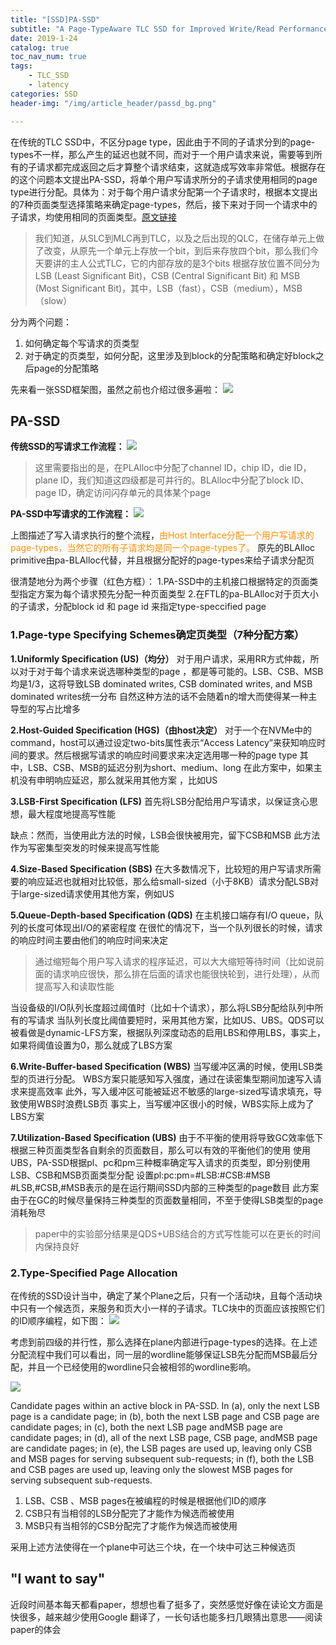 ```yaml
---
title: "[SSD]PA-SSD"
subtitle: "A Page-TypeAware TLC SSD for Improved Write/Read Performance and Storage Efficiency"
date: 2019-1-24
catalog: true
toc_nav_num: true
tags:
    - TLC_SSD
    - latency
categories: SSD
header-img: "/img/article_header/passd_bg.png"

---
```


在传统的TLC SSD中，不区分page type，因此由于不同的子请求分到的page-types不一样，那么产生的延迟也就不同，而对于一个用户请求来说，需要等到所有的子请求都完成返回之后才算整个请求结束，这就造成写效率非常低。根据存在的这个问题本文提出PA-SSD，将单个用户写请求所分的子请求使用相同的page type进行分配。具体为：对于每个用户请求分配第一个子请求时，根据本文提出的7种页面类型选择策略来确定page-types，然后，接下来对于同一个请求中的子请求，均使用相同的页面类型。[原文链接](http://ranger.uta.edu/~jiang/publication/Conferences/2018/2018-ICS-PA-SSD-%20A%20Page-Type%20Aware%20TLC%20SSD%20for%20Improved%20Read:Write%20Performance%20and%20Storage%20Efficiency.pdf)

<!--more-->

>我们知道，从SLC到MLC再到TLC，以及之后出现的QLC，在储存单元上做了改变，从原先一个单元上存放一个bit，到后来存放四个bit，那么我们今天要讲的主人公式TLC，它的内部存放的是3个bits
>根据存放位置不同分为LSB (Least Significant Bit)，CSB (Central Significant Bit) 和 MSB (Most Significant Bit)，其中，LSB（fast），CSB（medium），MSB（slow）

分为两个问题：
1. 如何确定每个写请求的页类型
2. 对于确定的页类型，如何分配，这里涉及到block的分配策略和确定好block之后page的分配策略

先来看一张SSD框架图，虽然之前也介绍过很多遍啦：
![](/img/article/PA-SSD/3-Figure2-1.png)

## PA-SSD
**传统SSD的写请求工作流程：**
![](/img/article/PA-SSD/3-Figure3-1.png)

>这里需要指出的是，在PLAlloc中分配了channel ID，chip ID，die ID，plane ID，我们知道这四级都是可并行的。BLAlloc中分配了block ID、page ID，确定访问闪存单元的具体某个page

**PA-SSD中写请求的工作流程：**
![](/img/article/PA-SSD/5-Figure6-1.png)

上图描述了写入请求执行的整个流程，<font color=ff8c00>由Host Interface分配一个用户写请求的page-types，当然它的所有子请求均是同一个page-types了。</font> 原先的BLAlloc primitive由pa-BLAlloc代替，并且根据分配好的page-types来给子请求分配页

很清楚地分为两个步骤（红色方框）：
1.PA-SSD中的主机接口根据特定的页面类型指定方案为每个请求预先分配一种页面类型
2.在FTL的pa-BLAlloc对于页大小的子请求，分配block id 和 page id 来指定type-speccified page

### 1.Page-type Specifying Schemes确定页类型（7种分配方案）
**1.Uniformly Specification (US)（均分）**
对于用户请求，采用RR方式仲裁，所以对于对于每个请求来说选哪种类型的page ，都是等可能的。LSB、CSB、MSB均是1/3，这将导致LSB dominated writes, CSB dominated writes, and MSB dominated writes统一分布
自然这种方法的话不会随着n的增大而使得某一种主导型的写占比增多

**2.Host-Guided Specification (HGS)（由host决定）**
对于一个在NVMe中的command，host可以通过设定two-bits属性表示“Access Latency”来获知响应时间的要求。然后根据写请求的响应时间要求来决定选用哪一种的page type
其中，LSB、CSB、MSB的延迟分别为short、medium、long
在此方案中，如果主机没有申明响应延迟，那么就采用其他方案 ，比如US

**3.LSB-First Specification (LFS)**
首先将LSB分配给用户写请求，以保证贪心思想，最大程度地提高写性能

缺点：然而，当使用此方法的时候，LSB会很快被用完，留下CSB和MSB
此方法作为写密集型突发的时候来提高写性能

**4.Size-Based Specification (SBS)**
在大多数情况下，比较短的用户写请求所需要的响应延迟也就相对比较低，那么给small-sized（小于8KB）请求分配LSB对于large-sized请求使用其他方案，例如US

**5.Queue-Depth-based Specification (QDS)**
在主机接口端存有I/O queue，队列的长度可体现出I/O的紧密程度
在很忙的情况下，当一个队列很长的时候，请求的响应时间主要由他们的响应时间来决定
>通过缩短每个用户写入请求的程序延迟，可以大大缩短等待时间（比如说前面的请求响应很快，那么排在后面的请求也能很快轮到，进行处理），从而提高写入和读取性能

当设备级的I/O队列长度超过阈值时（比如十个请求），那么将LSB分配给队列中所有的写请求
当队列长度比阈值要短时，采用其他方案，比如US、UBS。QDS可以被看做是dynamic-LFS方案，根据队列深度动态的启用LBS和停用LBS，事实上，如果将阈值设置为0，那么就成了LBS方案

**6.Write-Buffer-based Specification (WBS)**
当写缓冲区满的时候，使用LSB类型的页进行分配。
WBS方案只能感知写入强度，通过在读密集型期间加速写入请求来提高效率
此外，写入缓冲区可能被延迟不敏感的large-sized写请求填充，导致使用WBS时浪费LSB页
事实上，当写缓冲区很小的时候，WBS实际上成为了LBS方案

**7.Utilization-Based Specification (UBS)**
由于不平衡的使用将导致GC效率低下
根据三种页面类型各自剩余的页面数目，那么可以有效的平衡他们的使用
使用UBS，PA-SSD根据pl、pc和pm三种概率确定写入请求的页类型，即分别使用LSB、CSB和MSB页面类型分配
设置pl:pc:pm=#LSB:#CSB:#MSB
#LSB,#CSB,#MSB表示的是在运行期间SSD内部的三种类型的page数目
此方案由于在GC的时候尽量保持三种类型的页面数量相同，不至于使得LSB类型的page消耗殆尽

>paper中的实验部分结果是QDS+UBS结合的方式写性能可以在更长的时间内保持良好

###  2.Type-Specified Page Allocation
在传统的SSD设计当中，确定了某个Plane之后，只有一个活动块，且每个活动块中只有一个候选页，来服务和页大小一样的子请求。TLC块中的页面应该按照它们的ID顺序编程，如下图：
![](/img/article/PA-SSD/3-Figure4-1.png)

考虑到前四级的并行性，那么选择在plane内部进行page-types的选择。在上述分配流程中我们可以看出，同一层的wordline能够保证LSB先分配而MSB最后分配，并且一个已经使用的wordline只会被相邻的wordline影响。

![](/img/article/PA-SSD/7-Figure7-1.png)

Candidate pages within an active block in PA-SSD. In (a), only the next LSB page is a candidate page; in (b), both the next LSB page and CSB page are candidate pages; in (c), both the next LSB page andMSB page are candidate pages; in (d), all of the next LSB page, CSB page, andMSB page are candidate pages; in (e), the LSB pages are used up, leaving only CSB and MSB pages for serving subsequent sub-requests; in (f), both the LSB and CSB pages are used up, leaving only the slowest MSB pages for serving subsequent sub-requests.

1. LSB、CSB 、MSB pages在被编程的时候是根据他们ID的顺序
2. CSB只有当相邻的LSB分配完了才能作为候选而被使用
3. MSB只有当相邻的CSB分配完了才能作为候选而被使用

采用上述方法使得在一个plane中可达三个块，在一个块中可达三种候选页

## "I want to say"
近段时间基本每天都看paper，想想也看了挺多了，突然感觉好像在读论文方面是快很多，越来越少使用Google 翻译了，一长句话也能多扫几眼猜出意思——阅读paper的体会
